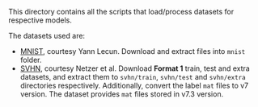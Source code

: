 This directory contains all the scripts that load/process datasets for respective models. 

The datasets used are:
- [MNIST](http://yann.lecun.com/exdb/mnist/), courtesy Yann Lecun. Download and extract files into `mnist` folder.
- [SVHN](http://ufldl.stanford.edu/housenumbers/), courtesy Netzer et al. Download **Format 1** train, test and extra datasets, and extract them to `svhn/train`, `svhn/test` and `svhn/extra` directories respectively. Additionally, convert the label `mat` files to v7 version. The dataset provides `mat` files stored in v7.3 version.